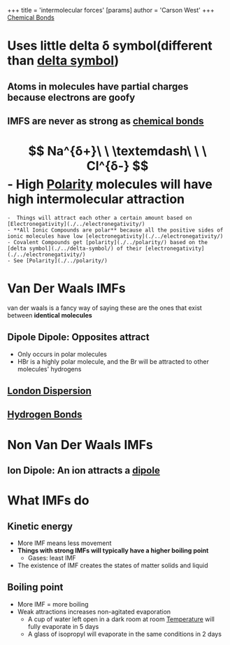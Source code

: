 +++
 title = 'intermolecular forces'
[params]
	author = 'Carson West'
+++
[Chemical Bonds](./../chemical-bonds/)
# Uses little delta δ symbol(different than [delta symbol](./../delta-symbol/))

## Atoms in molecules have partial charges because electrons are goofy 
## IMFS are never as strong as [chemical bonds](./../chemical-bonds/)
#  $$ Na^{δ+}\ \ \textemdash\ \ \ Cl^{δ-} $$  - High [Polarity](./../polarity/) molecules will have high intermolecular attraction 
	-  Things will attract each other a certain amount based on [Electronegativity](./../electronegativity/)
	- **All Ionic Compounds are polar** because all the positive sides of ionic molecules have low [electronegativity](./../electronegativity/)
	- Covalent Compounds get [polarity](./../polarity/) based on the [delta symbol](./../delta-symbol/) of their [electronegativity](./../electronegativity/)
	- See [Polarity](./../polarity/)


# Van Der Waals IMFs
van der waals is a fancy way of saying these are the ones that exist between **identical molecules**
## Dipole Dipole: Opposites attract
- Only occurs in polar molecules
- HBr is a highly polar molecule, and the Br will be attracted to other molecules' hydrogens
## [London Dispersion](./../london-dispersion/)
## [Hydrogen Bonds](./../hydrogen-bonds/)
# Non Van Der Waals IMFs
## Ion Dipole: An ion attracts a [dipole](./../dipole/)

# What IMFs do
## Kinetic energy
- More IMF means less movement
- **Things with strong IMFs will typically have a higher boiling point**
	- Gases: least IMF
- The existence of IMF creates the states of matter solids and liquid
## Boiling point
- More IMF = more boiling
- Weak attractions increases non-agitated evaporation
	- A cup of water left open in a dark room at room [Temperature](./../temperature/) will fully evaporate in 5 days
	- A glass of isopropyl will evaporate in the same conditions in 2 days
